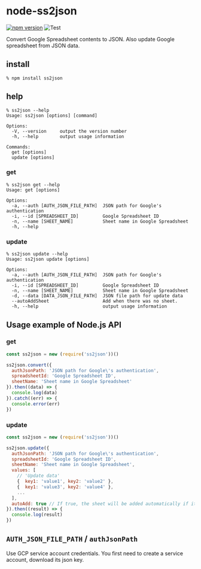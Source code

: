 # node-ss2json

[![npm version](https://badge.fury.io/js/ss2json.svg)](https://badge.fury.io/js/ss2json)
![Test](https://github.com/abetomo/node-ss2json/workflows/Test/badge.svg)

Convert Google Spreadsheet contents to JSON.
Also update Google spreadsheet from JSON data.

## install
```
% npm install ss2json
```

## help
```
% ss2json --help
Usage: ss2json [options] [command]

Options:
  -V, --version     output the version number
  -h, --help        output usage information

Commands:
  get [options]
  update [options]
```

### get
```
% ss2json get --help
Usage: get [options]

Options:
  -a, --auth [AUTH_JSON_FILE_PATH]  JSON path for Google's authentication
  -i, --id [SPREADSHEET_ID]         Google Spreadsheet ID
  -n, --name [SHEET_NAME]           Sheet name in Google Spreadsheet
  -h, --help
```

### update
```
% ss2json update --help
Usage: ss2json update [options]

Options:
  -a, --auth [AUTH_JSON_FILE_PATH]  JSON path for Google's authentication
  -i, --id [SPREADSHEET_ID]         Google Spreadsheet ID
  -n, --name [SHEET_NAME]           Sheet name in Google Spreadsheet
  -d, --data [DATA_JSON_FILE_PATH]  JSON file path for update data
  --autoAddSheet                    Add when there was no sheet.
  -h, --help                        output usage information
```

## Usage example of Node.js API
### get
```javascript
const ss2json = new (require('ss2json'))()

ss2json.convert({
  authJsonPath: 'JSON path for Google\'s authentication',
  spreadsheetId: 'Google Spreadsheet ID',
  sheetName: 'Sheet name in Google Spreadsheet'
}).then((data) => {
  console.log(data)
}).catch((err) => {
  console.error(err)
})
```

### update
```javascript
const ss2json = new (require('ss2json'))()

ss2json.update({
  authJsonPath: 'JSON path for Google\'s authentication',
  spreadsheetId: 'Google Spreadsheet ID',
  sheetName: 'Sheet name in Google Spreadsheet',
  values: [
    // 'Update data'
    {  key1: 'value1', key2: 'value2' },
    {  key1: 'value3', key2: 'value4' },
    ...
  ],
  autoAdd: true // If true, the sheet will be added automatically if it doesn't exist.
}).then((result) => {
  console.log(result)
})
```

## `AUTH_JSON_FILE_PATH` / `authJsonPath`

Use GCP service account credentials. You first need to create a service account, download its json key.
